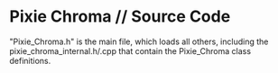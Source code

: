 # Pixie Chroma // Source Code

"Pixie_Chroma.h" is the main file, which loads all others, including the pixie_chroma_internal.h/.cpp that contain the Pixie_Chroma class definitions.
